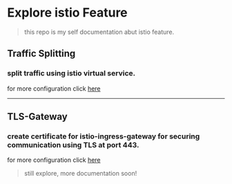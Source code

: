 # Explore istio Feature

>this repo is my self documentation abut istio feature.

## Traffic Splitting
### split traffic using istio virtual service. 

for more configuration click [here](traffic-splitting/traffic-splitting.md)

---
## TLS-Gateway
### create certificate for istio-ingress-gateway for securing communication using TLS at port 443.

for more configuration click [here](TLS-Gateway/TLS-gateway.md)

>still explore, more documentation soon!